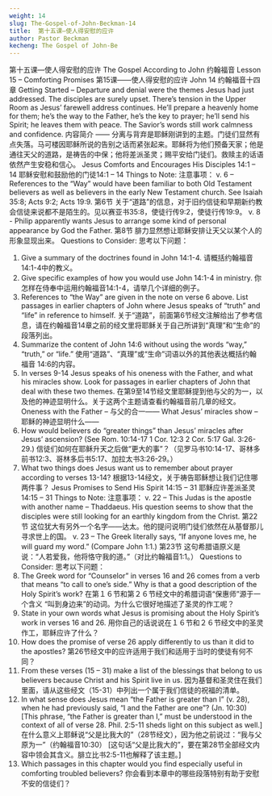 ```yaml
---
weight: 14
slug: The-Gospel-of-John-Beckman-14
title:  第十五课—使人得安慰的应许
author: Pastor Beckman
kecheng: The Gospel of John-Be
---
```


第十五课—使人得安慰的应许
The Gospel According to John
约翰福音
Lesson 15 – Comforting Promises
第15课——使人得安慰的应许
John 14 约翰福音十四章
Getting Started – Departure and denial were the themes Jesus had just addressed. The disciples are surely upset. There’s tension in the Upper Room as Jesus’ farewell address continues. He’ll prepare a heavenly home for them; he’s the way to the Father, he’s the key to prayer; he’ll send his Spirit; he leaves them with peace. The Savior’s words still work calmness and confidence.
内容简介 —— 分离与背弃是耶稣刚讲到的主题。门徒们显然有点失落。马可楼因耶稣所说的告别之话而紧张起来。耶稣将为他们预备天家；他是通往天父的道路，是祷告的中保；他将差派圣灵；赐平安给门徒们。救赎主的话语依然产生安稳和信心。
Jesus Comforts and Encourages His Disciples 14:1 – 14
耶稣安慰和鼓励他的门徒14:1 – 14
Things to Note:
注意事项：
v. 6 – References to the “Way” would have been familiar to both Old Testament believers as well as believers in the early New Testament church. See Isaiah 35:8; Acts 9:2; Acts 19:9.
第6节 关于“道路”的信息，对于旧约信徒和早期新约教会信徒来说都不是陌生的。见以赛亚书35:8，使徒行传9:2，使徒行传19:9。
v. 8 - Philip apparently wants Jesus to arrange some kind of personal appearance by God the Father.
第8节 腓力显然想让耶稣安排让天父以某个人的形象显现出来。
Questions to Consider:
思考以下问题：
1. Give a summary of the doctrines found in John 14:1-4.
请概括约翰福音14:1-4中的教义。
2. Give specific examples of how you would use John 14:1-4 in ministry.
你怎样在侍奉中运用约翰福音14:1-4，请举几个详细的例子。
3. References to “the Way” are given in the note on verse 6 above. List passages in earlier chapters of John where Jesus speaks of “truth” and “life” in reference to himself.
关于“道路”，前面第6节经文注解给出了参考信息，请在约翰福音14章之前的经文里将耶稣关于自己所讲到“真理”和“生命”的段落列出。
4. Summarize the content of John 14:6 without using the words “way,” “truth,” or “life.”
使用“道路”、“真理”或“生命”词语以外的其他表达概括约翰福音 14:6的内容。
5. In verses 9-14 Jesus speaks of his oneness with the Father, and what his miracles show. Look for passages in earlier chapters of John that deal with these two themes.
在第9至14节经文里耶稣提到他与父的为一，以及他的神迹显明什么。关于这两个主题请查看约翰福音前几章的经文。
Oneness with the Father –
与父的合一——
What Jesus’ miracles show –
耶稣的神迹显明什么——
6. How would believers do “greater things” than Jesus’ miracles after Jesus’ ascension? (See Rom. 10:14-17 1 Cor. 12:3 2 Cor. 5:17 Gal. 3:26-29.)
信徒们如何在耶稣升天之后做“更大的事”？（见罗马书10:14-17、哥林多前书12:3、哥林多后书5:17、加拉太书3:26-29。）
7. What two things does Jesus want us to remember about prayer according to verses 13-14?
根据13-14经文，关于祷告耶稣想让我们记住哪两件事？
Jesus Promises to Send His Spirit 14:15 – 31
耶稣应许差派圣灵14:15 – 31
Things to Note:
注意事项：
v. 22 – This Judas is the apostle with another name – Thaddaeus. His question seems to show that the disciples were still looking for an earthly kingdom from the Christ.
第22节 这位犹大有另外一个名字——达太。他的提问说明门徒们依然在从基督那儿寻求世上的国。
v. 23 – The Greek literally says, “If anyone loves me, he will guard my word.” (Compare John 1:1.)
第23节 这句希腊语原义是说：“人若爱我，他将恪守我的道。”（对比约翰福音1:1。）
Questions to Consider:
思考以下问题：
8. The Greek word for “Counselor” in verses 16 and 26 comes from a verb that means “to call to one’s side.” Why is that a good description of the Holy Spirit’s work?
在第１６节和第２６节经文中的希腊词语“保惠师”源于一个含义 “叫到身边来”的动词。为什么它很好地描述了圣灵的作工呢？
9. State in your own words what Jesus is promising about the Holy Spirit’s work in verses 16 and 26.
用你自己的话说说在１６节和２６节经文中的圣灵作工，耶稣应许了什么？
10. How does the promise of verse 26 apply differently to us than it did to the apostles?
第26节经文中的应许适用于我们和适用于当时的使徒有何不同？
11. From these verses (15 – 31) make a list of the blessings that belong to us believers because Christ and his Spirit live in us.
因为基督和圣灵住在我们里面，请从这些经文（15-31）中列出一个属于我们信徒的祝福的清单。
12. In what sense does Jesus mean “the Father is greater than I” (v. 28), when he had previously said, “I and the Father are one”? (Jn. 10:30) [This phrase, “the Father is greater than I,” must be understood in the context of all of verse 28. Phil. 2:5-11 sheds light on this subject as well.]
在什么意义上耶稣说“父是比我大的”（28节经文），因为他之前说过：“我与父原为一”（约翰福音10:30） [这句话“父是比我大的”，要在第28节全部经文内容中领会其含义。腓立比书2:5-11也解释了该主题。]
13. Which passages in this chapter would you find especially useful in comforting troubled believers?
你会看到本章中的哪些段落特别有助于安慰不安的信徒们？
